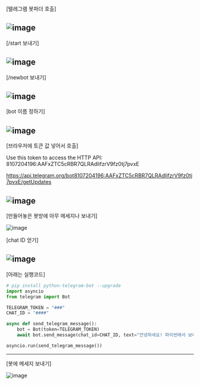 [텔레그램 봇파더 호출]

![image](https://github.com/user-attachments/assets/80959a71-f337-4e2a-a9a2-96942242accb)
---------------------------------------

[/start 보내기]

![image](https://github.com/user-attachments/assets/7644c12a-3d0d-4102-a2a3-536f843ac3a2)
---------------------------------------

[/newbot 보내기]

![image](https://github.com/user-attachments/assets/a197a6d9-16c9-4715-a2f1-fad88b7870f8)
---------------------------------------

[bot 이름 정하기]

![image](https://github.com/user-attachments/assets/98fee50c-9900-42e3-9459-8aef40b23a65)
---------------------------------------

[브라우저에 토큰 값 넣어서 호출]

Use this token to access the HTTP API:
8107204196:AAFxZTC5cRBR7QLRAdlifzrV9fz0tj7pvxE

https://api.telegram.org/bot8107204196:AAFxZTC5cRBR7QLRAdlifzrV9fz0tj7pvxE/getUpdates

![image](https://github.com/user-attachments/assets/a5937674-5d48-4830-a785-4d8922dad81b)
---------------------------------------

[만들어놓은 봇방에 아무 메세지나 보내기]

![image](https://github.com/user-attachments/assets/5ab3f74c-dcd3-4fb9-9fdb-85b59c7808d2)

[chat ID 얻기]

![image](https://github.com/user-attachments/assets/feef0d56-f329-44fd-ac88-83cd38a8cb21)
---------------------------------------

[아래는 실행코드]

```python
# pip install python-telegram-bot --upgrade
import asyncio
from telegram import Bot

TELEGRAM_TOKEN = "###"
CHAT_ID = "####"

async def send_telegram_message():
    bot = Bot(token=TELEGRAM_TOKEN)
    await bot.send_message(chat_id=CHAT_ID, text="안녕하세요! 파이썬에서 보내는 메시지입니다.")

asyncio.run(send_telegram_message())
```
---------------------------------------

[봇에 메세지 보내기]

![image](https://github.com/user-attachments/assets/92ce1c6a-fde6-4a3f-88fe-e5567f9d565a)
